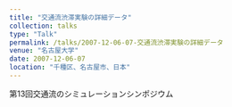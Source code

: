 ```yaml
---
title: "交通流渋滞実験の詳細データ"
collection: talks
type: "Talk"
permalink: /talks/2007-12-06-07-交通流渋滞実験の詳細データ
venue: "名古屋大学"
date: 2007-12-06-07
location: "千種区、名古屋市、日本"
---
```


第13回交通流のシミュレーションシンポジウム
